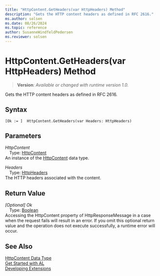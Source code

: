 ```yaml
---
title: "HttpContent.GetHeaders(var HttpHeaders) Method"
description: "Gets the HTTP content headers as defined in RFC 2616."
ms.author: solsen
ms.date: 08/26/2024
ms.topic: reference
author: SusanneWindfeldPedersen
ms.reviewer: solsen
---
```

[//]: # (START>DO_NOT_EDIT)
[//]: # (IMPORTANT:Do not edit any of the content between here and the END>DO_NOT_EDIT.)
[//]: # (Any modifications should be made in the .xml files in the ModernDev repo.)
# HttpContent.GetHeaders(var HttpHeaders) Method
> **Version**: _Available or changed with runtime version 1.0._

Gets the HTTP content headers as defined in RFC 2616.


## Syntax
```AL
[Ok := ]  HttpContent.GetHeaders(var Headers: HttpHeaders)
```
## Parameters
*HttpContent*  
&emsp;Type: [HttpContent](httpcontent-data-type.md)  
An instance of the [HttpContent](httpcontent-data-type.md) data type.  

*Headers*  
&emsp;Type: [HttpHeaders](../httpheaders/httpheaders-data-type.md)  
The HTTP headers associated with the content.  


## Return Value
*[Optional] Ok*  
&emsp;Type: [Boolean](../boolean/boolean-data-type.md)  
Accessing the HttpContent property of HttpResponseMessage in a case when the request fails will result in an error. If you omit this optional return value and the operation does not execute successfully, a runtime error will occur.  


[//]: # (IMPORTANT: END>DO_NOT_EDIT)
## See Also
[HttpContent Data Type](httpcontent-data-type.md)  
[Get Started with AL](../../devenv-get-started.md)  
[Developing Extensions](../../devenv-dev-overview.md)